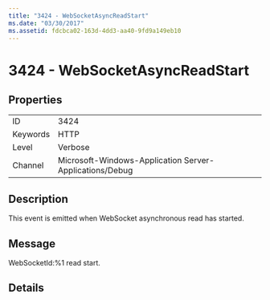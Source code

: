 ```yaml
---
title: "3424 - WebSocketAsyncReadStart"
ms.date: "03/30/2017"
ms.assetid: fdcbca02-163d-4dd3-aa40-9fd9a149eb10
---
```

# 3424 - WebSocketAsyncReadStart

## Properties  
  
|||  
|-|-|  
|ID|3424|  
|Keywords|HTTP|  
|Level|Verbose|  
|Channel|Microsoft-Windows-Application Server-Applications/Debug|  
  
## Description  

 This event is emitted when WebSocket asynchronous read has started.  
  
## Message  

 WebSocketId:%1 read start.  
  
## Details

